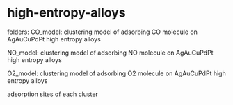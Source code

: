 # high-entropy-alloys
folders:
CO_model: clustering model of adsorbing CO molecule on AgAuCuPdPt high entropy alloys

NO_model: clustering model of adsorbing NO molecule on AgAuCuPdPt high entropy alloys

O2_model: clustering model of adsorbing O2 molecule on AgAuCuPdPt high entropy alloys

adsorption sites of each cluster
